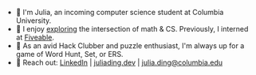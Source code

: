 * 👋 I'm Julia, an incoming computer science student at Columbia University.
* 📂 I enjoy [exploring](https://arxiv.org/abs/2302.0438) the intersection of math & CS. Previously, I interned at [Fiveable](https://fiveable.me).
* 🎲 As an avid Hack Clubber and puzzle enthusiast, I'm always up for a game of Word Hunt, Set, or ERS.
* 📩 Reach out: [LinkedIn](https://linkedin.com/in/julialding) | [juliading.dev](https://juliading.dev) | [julia.ding@columbia.edu](mailto:julia.ding@columbia.edu)
